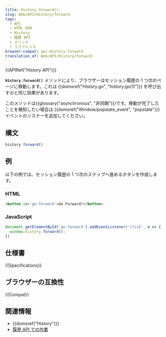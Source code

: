 ```yaml
---
title: History.forward()
slug: Web/API/History/forward
tags:
  - API
  - HTML DOM
  - History
  - 履歴 API
  - メソッド
  - リファレンス
browser-compat: api.History.forward
translation_of: Web/API/History/forward
---
```

{{APIRef("History API")}}

**`History.forward()`** メソッドにより、ブラウザーはセッション履歴の 1 つ次のページに移動します。これは {{domxref("History.go", "history.go(1)")}} を呼び出すのと同じ効果があります。

このメソッドは{{glossary("asynchronous", "非同期")}}です。移動が完了したことを検知したい場合は {{domxref("Window/popstate_event", "popstate")}} イベントのリスナーを追加してください。

## 構文

```js
history.forward()
```

## 例

以下の例では、セッション履歴の 1 つ次のステップへ進めるボタンを作成します。

### HTML

```html
<button id='go-forward'>Go Forward!</button>
```

### JavaScript

```js
document.getElementById('go-forward').addEventListener('click', e => {
  window.history.forward();
})
```

## 仕様書

{{Specifications}}

## ブラウザーの互換性

{{Compat}}

## 関連情報

- {{domxref("History")}}
- [履歴 API での作業](/ja/docs/Web/API/History_API/Working_with_the_History_API)

